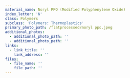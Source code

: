 ```yaml
---
material_name: Noryl PPO (Modified Polyphenylene Oxide)
index_letter: 'N'
class: Polymers
subclass: 'Polymers: Thermoplastics'
primary_photo_path: /flatprocessed/noryl ppo.jpeg
additional_photos:
  - additional_photo_path: ''
  - additional_photo_path: ''
links:
  - link_title: ''
    link_address: ''
files:
  - file_name: ''
    file_path: ''
---
```


